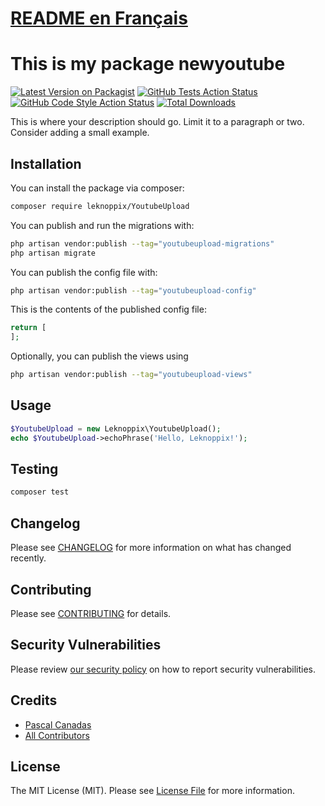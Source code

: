 # [README en Français](README.md)

# This is my package newyoutube

[![Latest Version on Packagist](https://img.shields.io/packagist/v/leknoppix/newyoutube.svg?style=flat-square)](https://packagist.org/packages/leknoppix/newyoutube)
[![GitHub Tests Action Status](https://img.shields.io/github/actions/workflow/status/leknoppix/newyoutube/run-tests.yml?branch=main&label=tests&style=flat-square)](https://github.com/leknoppix/newyoutube/actions?query=workflow%3Arun-tests+branch%3Amain)
[![GitHub Code Style Action Status](https://img.shields.io/github/actions/workflow/status/leknoppix/newyoutube/fix-php-code-style-issues.yml?branch=main&label=code%20style&style=flat-square)](https://github.com/leknoppix/newyoutube/actions?query=workflow%3A"Fix+PHP+code+style+issues"+branch%3Amain)
[![Total Downloads](https://img.shields.io/packagist/dt/leknoppix/newyoutube.svg?style=flat-square)](https://packagist.org/packages/leknoppix/newyoutube)

This is where your description should go. Limit it to a paragraph or two. Consider adding a small example.

## Installation

You can install the package via composer:

```bash
composer require leknoppix/YoutubeUpload
```

You can publish and run the migrations with:

```bash
php artisan vendor:publish --tag="youtubeupload-migrations"
php artisan migrate
```

You can publish the config file with:

```bash
php artisan vendor:publish --tag="youtubeupload-config"
```

This is the contents of the published config file:

```php
return [
];
```

Optionally, you can publish the views using

```bash
php artisan vendor:publish --tag="youtubeupload-views"
```

## Usage

```php
$YoutubeUpload = new Leknoppix\YoutubeUpload();
echo $YoutubeUpload->echoPhrase('Hello, Leknoppix!');
```

## Testing

```bash
composer test
```

## Changelog

Please see [CHANGELOG](CHANGELOG.md) for more information on what has changed recently.

## Contributing

Please see [CONTRIBUTING](CONTRIBUTING.md) for details.

## Security Vulnerabilities

Please review [our security policy](../../security/policy) on how to report security vulnerabilities.

## Credits

- [Pascal Canadas](https://github.com/leknoppix)
- [All Contributors](../../contributors)

## License

The MIT License (MIT). Please see [License File](LICENSE.md) for more information.
